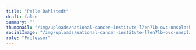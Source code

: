 ```yaml
---
title: "Palle Dahlstedt"
draft: false
summary: ""
thumbnail: "/img/uploads/national-cancer-institute-l7en7lb-ovc-unsplash.jpg"
socialImage: "/img/uploads/national-cancer-institute-l7en7lb-ovc-unsplash.jpg"
role: "Professor"
---
```


